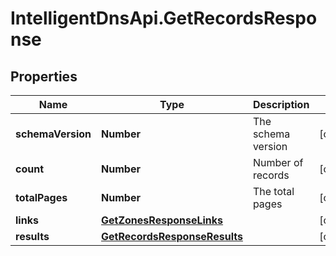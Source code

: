 # IntelligentDnsApi.GetRecordsResponse

## Properties

Name | Type | Description | Notes
------------ | ------------- | ------------- | -------------
**schemaVersion** | **Number** | The schema version | [optional] 
**count** | **Number** | Number of records | [optional] 
**totalPages** | **Number** | The total pages | [optional] 
**links** | [**GetZonesResponseLinks**](GetZonesResponseLinks.md) |  | [optional] 
**results** | [**GetRecordsResponseResults**](GetRecordsResponseResults.md) |  | [optional] 


